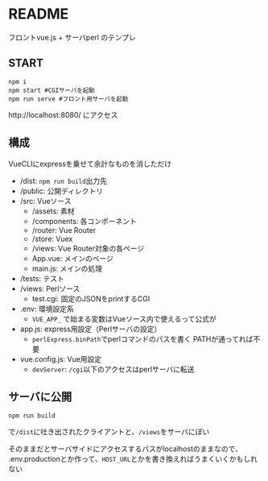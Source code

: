 # README

フロントvue.js + サーバperl のテンプレ

## START

```
npm i
npm start #CGIサーバを起動
npm run serve #フロント用サーバを起動
```

http://localhost:8080/ にアクセス

## 構成

VueCLIにexpressを乗せて余計なものを消しただけ

* /dist: `npm run build`出力先
* /public: 公開ディレクトリ
* /src: Vueソース
  * /assets: 素材
  * /components: 各コンポーネント
  * /router: Vue Router
  * /store: Vuex
  * /views: Vue Router対象の各ページ
  * App.vue: メインのページ
  * main.js: メインの処理
* /tests: テスト
* /views: Perlソース
  * test.cgi: 固定のJSONをprintするCGI
* .env: 環境設定系
  * `VUE_APP_` で始まる変数はVueソース内で使えるって公式が
* app.js: express用設定（Perlサーバの設定）
  * `perlExpress.binPath`でperlコマンドのパスを書く PATHが通ってれば不要
* vue.config.js: Vue用設定
  * `devServer`: `/cgi`以下のアクセスはperlサーバに転送

## サーバに公開

```
npm run build
```
で`/dist`に吐き出されたクライアントと、`/views`をサーバにぽい

そのままだとサーバサイドにアクセスするパスがlocalhostのままなので、
.env.productionとか作って、`HOST_URL`とかを書き換えればうまくいくかもしれない
